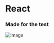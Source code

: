 # React
### Made for the test

![image](https://github.com/sobol4156/TO-DO/assets/147102432/c944e07a-edcf-4103-a53c-7b672f782592)
